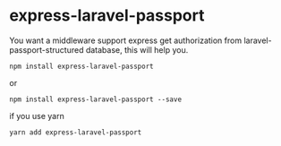 # express-laravel-passport
You want a middleware support express get authorization from laravel-passport-structured database, this will help you.

```
npm install express-laravel-passport
```

or 

```
npm install express-laravel-passport --save
```

if you use yarn

```
yarn add express-laravel-passport
```

